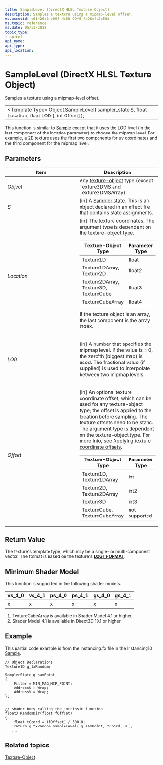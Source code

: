 ```yaml
---
title: SampleLevel (DirectX HLSL Texture Object)
description: Samples a texture using a mipmap-level offset.
ms.assetid: d61426c8-e09f-4e88-99f6-fa96c4a2b58d
ms.topic: reference
ms.date: 05/31/2018
topic_type: 
- apiref
api_name: 
api_type: 
api_location: 
---
```


# SampleLevel (DirectX HLSL Texture Object)

Samples a texture using a mipmap-level offset.



|                                                                                                  |
|--------------------------------------------------------------------------------------------------|
| &lt;Template Type&gt; Object.SampleLevel( sampler\_state S, float Location, float LOD \[, int Offset\] ); |



 

This function is similar to [Sample](dx-graphics-hlsl-to-sample.md) except that it uses the LOD level (in the last component of the location parameter) to choose the mipmap level. For example, a 2D texture uses the first two components for uv coordinates and the third component for the mipmap level.

## Parameters



<table>
<colgroup>
<col style="width: 50%" />
<col style="width: 50%" />
</colgroup>
<thead>
<tr class="header">
<th>Item</th>
<th>Description</th>
</tr>
</thead>
<tbody>
<tr class="odd">
<td><span id="Object"></span><span id="object"></span><span id="OBJECT"></span><em>Object</em><br/></td>
<td>Any <a href="dx-graphics-hlsl-to-type.md">texture-object</a> type (except Texture2DMS and Texture2DMSArray).<br/></td>
</tr>
<tr class="even">
<td><span id="S"></span><span id="s"></span><em>S</em><br/></td>
<td>[in] A <a href="dx-graphics-hlsl-sampler.md">Sampler state</a>. This is an object declared in an effect file that contains state assignments.<br/></td>
</tr>
<tr class="odd">
<td><span id="Location"></span><span id="location"></span><span id="LOCATION"></span><em>Location</em><br/></td>
<td>[in] The texture coordinates. The argument type is dependent on the texture-object type. <br/> 
<table>
<thead>
<tr class="header">
<th>Texture-Object Type</th>
<th>Parameter Type</th>
</tr>
</thead>
<tbody>
<tr class="odd">
<td>Texture1D</td>
<td>float</td>
</tr>
<tr class="even">
<td>Texture1DArray, Texture2D</td>
<td>float2</td>
</tr>
<tr class="odd">
<td>Texture2DArray, Texture3D, TextureCube</td>
<td>float3</td>
</tr>
<tr class="even">
<td>TextureCubeArray </td>
<td>float4</td>
</tr>
</tbody>
</table>

<p> </p>
<p>If the texture object is an array, the last component is the array index.</p></td>
</tr>
<tr class="even">
<td><p><span id="LOD"></span><span id="lod"></span><em>LOD</em></p></td>
<td><p>[in] A number that specifies the mipmap level. If the value is = 0, the zero'th (biggest map) is used. The fractional value (if supplied) is used to interpolate between two mipmap levels.</p></td>
</tr>
<tr class="odd">
<td><p><span id="Offset"></span><span id="offset"></span><span id="OFFSET"></span><em>Offset</em></p></td>
<td><p>[in] An optional texture coordinate offset, which can be used for any texture-object type; the offset is applied to the location before sampling. The texture offsets need to be static. The argument type is dependent on the texture-object type. For more info, see <a href="https://docs.microsoft.com/en-us/windows/win32/direct3dhlsl/dx-graphics-hlsl-to-sample#applying-texture-coordinate-offsets">Applying texture coordinate offsets</a>.</p>

<table>
<thead>
<tr class="header">
<th>Texture-Object Type</th>
<th>Parameter Type</th>
</tr>
</thead>
<tbody>
<tr class="odd">
<td>Texture1D, Texture1DArray</td>
<td>int</td>
</tr>
<tr class="even">
<td>Texture2D, Texture2DArray</td>
<td>int2</td>
</tr>
<tr class="odd">
<td>Texture3D</td>
<td>int3</td>
</tr>
<tr class="even">
<td>TextureCube, TextureCubeArray </td>
<td>not supported</td>
</tr>
</tbody>
</table>

<p> </p></td>
</tr>
</tbody>
</table>



 

## Return Value

The texture's template type, which may be a single- or multi-component vector. The format is based on the texture's [**DXGI\_FORMAT**](/windows/desktop/api/dxgiformat/ne-dxgiformat-dxgi_format).

## Minimum Shader Model

This function is supported in the following shader models.



| vs\_4\_0 | vs\_4\_1  | ps\_4\_0 | ps\_4\_1  | gs\_4\_0 | gs\_4\_1  |
|----------|-----------|----------|-----------|----------|-----------|
| x        | x         | x        | x         | x        | x         |



 

1.  TextureCubeArray is available in Shader Model 4.1 or higher.
2.  Shader Model 4.1 is available in Direct3D 10.1 or higher.

## Example

This partial code example is from the Instancing.fx file in the [Instancing10 Sample](https://msdn.microsoft.com/library/Ee416415(v=VS.85).aspx).


```
// Object Declarations
Texture1D g_txRandom;

SamplerState g_samPoint
{
    Filter = MIN_MAG_MIP_POINT;
    AddressU = Wrap;
    AddressV = Wrap;
};

    
// Shader body calling the intrinsic function
float3 RandomDir(float fOffset)
{   
    float tCoord = (fOffset) / 300.0;
    return g_txRandom.SampleLevel( g_samPoint, tCoord, 0 );
   ...

```



## Related topics

<dl> <dt>

[Texture-Object](dx-graphics-hlsl-to-type.md)
</dt> </dl>

 

